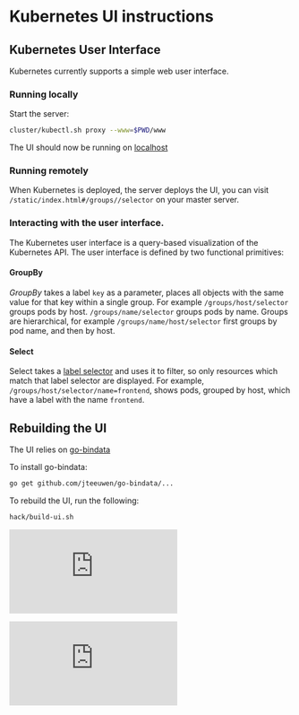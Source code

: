 # Kubernetes UI instructions

## Kubernetes User Interface
Kubernetes currently supports a simple web user interface.

### Running locally
Start the server:

```sh
cluster/kubectl.sh proxy --www=$PWD/www
```

The UI should now be running on [localhost](http://localhost:8001/static/index.html#/groups//selector)

### Running remotely
When Kubernetes is deployed, the server deploys the UI, you can visit ```/static/index.html#/groups//selector``` on your master server.


### Interacting with the user interface.

The Kubernetes user interface is a query-based visualization of the Kubernetes API.  The user interface is defined by two functional primitives:

#### GroupBy
_GroupBy_ takes a label ```key``` as a parameter, places all objects with the same value for that key within a single group. For example ```/groups/host/selector``` groups pods by host.  ```/groups/name/selector``` groups pods by name.  Groups are hierarchical, for example ```/groups/name/host/selector``` first groups by pod name, and then by host.

#### Select
Select takes a [label selector](./labels.md) and uses it to filter, so only resources which match that label selector are displayed.  For example, ```/groups/host/selector/name=frontend```, shows pods, grouped by host, which have a label with the name `frontend`.


## Rebuilding the UI
The UI relies on [go-bindata](https://github.com/jteeuwen/go-bindata)

To install go-bindata:

```sh
go get github.com/jteeuwen/go-bindata/...
```

To rebuild the UI, run the following:

```sh
hack/build-ui.sh
```


[![Analytics](https://kubernetes-site.appspot.com/UA-36037335-10/GitHub/docs/ui.md?pixel)]()


[![Analytics](https://kubernetes-site.appspot.com/UA-36037335-10/GitHub/release-0.19.0/docs/ui.md?pixel)]()
